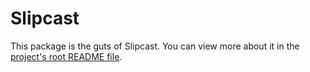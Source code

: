 # Slipcast

This package is the guts of Slipcast. You can view more about it in the
[project's root README file](https://github.com/coffeeandcode/slipcast).
